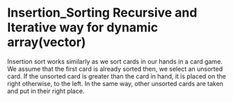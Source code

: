 # Insertion_Sorting Recursive and Iterative way for dynamic array(vector)

Insertion sort works similarly as we sort cards in our hands in a card game.
We assume that the first card is already sorted then, we select an unsorted card. If the unsorted card is greater than the card in hand, it is placed on the right otherwise, to the left. In the same way, other unsorted cards are taken and put in their right place.
